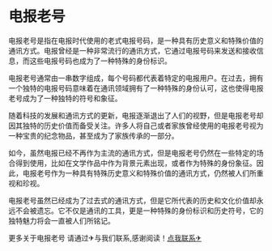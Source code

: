 # 电报老号

电报老号是指在电报时代使用的老式电报号码，是一种具有历史意义和特殊价值的通讯方式。电报曾经是一种非常流行的通讯方式，它通过电报号码来发送和接收信息，而这些电报号码也成为了一种特殊的身份标识。

电报老号通常由一串数字组成，每个号码都代表着特定的电报用户。在过去，拥有一个独特的电报号码意味着在通讯领域拥有了一种特殊的身份认可，这也使得电报老号成为了一种独特的符号和象征。

随着科技的发展和通讯方式的更新，电报逐渐退出了人们的视野，但是电报老号却因其独特的历史价值而备受关注。许多人将自己或者家族曾经使用的电报老号视为一种宝贵的纪念物品，甚至成为了家族传承的一部分。

如今，虽然电报已经不再作为主流的通讯方式，但是电报老号仍然在一些特定的场合得到使用，比如在文学作品中作为背景元素出现，或者作为特殊的身份象征。因此，电报老号作为一种具有特殊历史意义和特殊价值的通讯方式，仍然被人们所重视和珍视。

电报老号虽然已经成为了过去式的通讯方式，但是它所代表的历史和文化价值却永远不会被遗忘。它不仅是通讯的工具，更是一种特殊的身份标识和历史符号，它的独特魅力将会一直被人们所铭记。

更多关于电报老号 请通过✈与我们联系,感谢阅读！[点我联系✈](https://web.k02.cc)